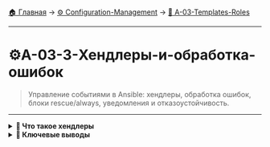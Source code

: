 [🏠 Главная](../../README.md) → [⚙️ Configuration-Management](../../README.md#-configuration-management) → [📝 A-03-Templates-Roles](../../README.md#-a-03-templates-roles)

---

# ⚙️A-03-3-Хендлеры-и-обработка-ошибок
> Управление событиями в Ansible: хендлеры, обработка ошибок, блоки rescue/always, уведомления и отказоустойчивость.

---

<details>
<summary><b>🎯 Что такое хендлеры</b></summary>

---

### Концепция хендлеров

+++text
# Хендлеры - специальные задачи по событиям
┌─────────────────┐    notify     ┌─────────────────┐
│    Task         │ ────────────→ │   Handler       │
│ (изменяет       │               │ (реагирует на   │
│  конфиг)        │               │  изменение)     │
└─────────────────┘               └─────────────────┘

Особенности хендлеров:
• Выполняются только при изменении (changed)
• В конце play, даже если вызваны несколько раз
• Порядок выполнения определяется порядком определения
• Могут быть уведомлены из разных задач
---text

### Когда использовать хендлеры

+++text
🔄 Перезапуск сервисов:
• После изменения конфигурации
• После установки пакетов
• После обновления приложений

🔧 Системные операции:
• Перезагрузка системы
• Очистка кэша
• Обновление индексов
---text

### Базовый синтаксис

+++yaml
---
- name: Configure nginx
  hosts: web_servers
  tasks:
    - name: Install nginx
      package:
        name: nginx
        state: present
    
    - name: Configure nginx
      template:
        src: nginx.conf.j2
        dest: /etc/nginx/nginx.conf
      notify: restart nginx
  
  handlers:
    - name: restart nginx
      service:
        name: nginx
        state: restarted
---yaml

---

</details>

<details>
<summary><b>🎯 Ключевые выводы</b></summary>

---

### Best Practices хендлеров

+++text
✅ Используйте хендлеры для перезапуска сервисов
✅ Применяйте rescue блоки для обработки ошибок
✅ Документируйте критичные операции
✅ Тестируйте обработку ошибок
✅ Используйте always блоки для очистки
---text

### Что изучаем дальше

+++text
📚 Следующая тема: Работа с файлами и пакетами
🎯 Практика: Управление файловой системой
🔧 Инструменты: Модули для файлов и пакетов
---text

---

</details>

